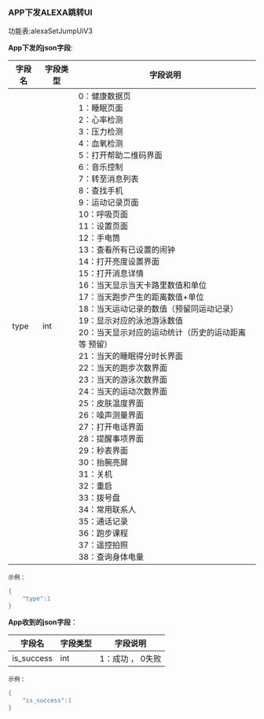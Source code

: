 ### APP下发ALEXA跳转UI


功能表:alexaSetJumpUiV3

**App下发的json字段**:

| 字段名 | 字段类型 | 字段说明                                                     |
| ------ | -------- | ------------------------------------------------------------ |
| type   | int      | 0：健康数据页<br />1：睡眠页面<br />2：心率检测<br />3：压力检测<br />4：血氧检测<br />5：打开帮助二维码界面<br />6：音乐控制<br />7：转至消息列表<br />8：查找手机<br />9：运动记录页面<br />10：呼吸页面<br />11：设置页面<br />12：手电筒<br />13：查看所有已设置的闹钟<br />14：打开亮度设置界面<br />15：打开消息详情<br />16：当天显示当天卡路里数值和单位<br />17：当天跑步产生的距离数值+单位<br />18：当天运动记录的数值（预留同运动记录）<br />19：显示对应的泳池游泳数值<br />20：当天显示对应的运动统计（历史的运动距离等 预留）<br />21：当天的睡眠得分时长界面<br />22：当天的跑步次数界面<br />23：当天的游泳次数界面<br />24：当天的运动次数界面<br />25：皮肤温度界面<br />26：噪声测量界面<br />27：打开电话界面<br />28：提醒事项界面<br />29：秒表界面<br />30：抬腕亮屏<br />31：关机<br />32：重启<br />33：拨号盘<br />34：常用联系人<br />35：通话记录<br />36：跑步课程<br />37：遥控拍照<br />38：查询身体电量 |

`示例：`

```c
{
    "type":1
}
```

**App收到的json字段**：

| 字段名     | 字段类型 | 字段说明         |
| ---------- | -------- | ---------------- |
| is_success | int      | 1：成功 ， 0失败 |

`示例：`

```c
{
    "is_success":1
}
```

